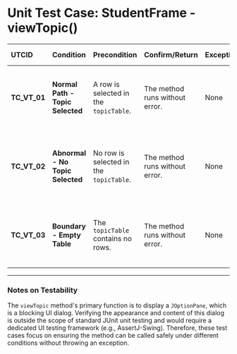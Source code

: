 # Unit Test Case: StudentFrame - viewTopic()

| UTCID | Condition | Precondition | Confirm/Return | Exception | Log Message | Result | Type |
| :--- | :--- | :--- | :--- | :--- | :--- | :--- | :--- |
| **TC_VT_01** | **Normal Path - Topic Selected** | A row is selected in the `topicTable`. | The method runs without error. | None | N/A | The method executes without error when a topic is selected. | N |
| **TC_VT_02** | **Abnormal - No Topic Selected** | No row is selected in the `topicTable`. | The method runs without error. | None | N/A | The application correctly handles the case where no topic is selected. | A |
| **TC_VT_03** | **Boundary - Empty Table** | The `topicTable` contains no rows. | The method runs without error. | None | N/A | The method handles an empty table without error. | B |

---
### **Notes on Testability**
The `viewTopic` method's primary function is to display a `JOptionPane`, which is a blocking UI dialog. Verifying the appearance and content of this dialog is outside the scope of standard JUnit unit testing and would require a dedicated UI testing framework (e.g., AssertJ-Swing). Therefore, these test cases focus on ensuring the method can be called safely under different conditions without throwing an exception.
